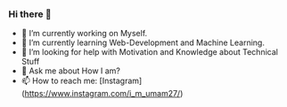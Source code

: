 ### Hi there 👋

- 🔭 I’m currently working on Myself.
- 🌱 I’m currently learning Web-Development and Machine Learning.
- 🤔 I’m looking for help with Motivation and Knowledge about Technical Stuff
- 💬 Ask me about How I am?
- 📫 How to reach me:
                    [Instagram] (https://www.instagram.com/i_m_umam27/)
